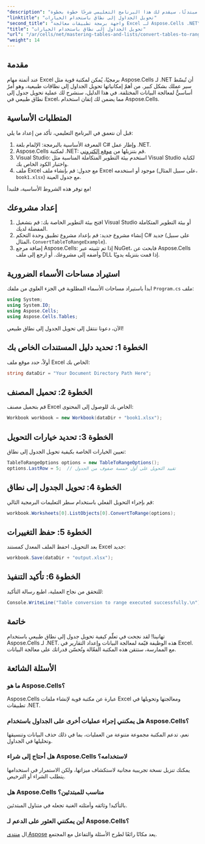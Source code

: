 ```yaml
---
"description": "تعلّم كيفية تحويل الجداول إلى نطاقات طبيعية في إكسل برمجيًا. سواءً كنت مطورًا خبيرًا أو مبتدئًا، سيقدم لك هذا البرنامج التعليمي شرحًا خطوة بخطوة."
"linktitle": "تحويل الجداول إلى نطاق باستخدام الخيارات"
"second_title": "واجهة برمجة تطبيقات معالجة Excel لـ Aspose.Cells .NET"
"title": "تحويل الجداول إلى نطاق باستخدام الخيارات"
"url": "/ar/cells/net/mastering-tables-and-lists/convert-tables-to-range-with-options/"
"weight": 14
---
```


## مقدمة

عند أتمتة مهام Excel برمجيًا، يُمكن لمكتبة قوية مثل Aspose.Cells لـ .NET أن تُبسّط سير عملك بشكل كبير. من أهمّ إمكانياتها تحويل الجداول إلى نطاقات طبيعية، وهو أمرٌ أساسيٌّ لمعالجة البيانات المختلفة. في هذا الدليل، سنشرح لك عملية تحويل جدول إلى نطاق طبيعي في Excel، مما يضمن لك إتقان استخدام Aspose.Cells.

## المتطلبات الأساسية

قبل أن نتعمق في البرنامج التعليمي، تأكد من إعداد ما يلي:

1. المعرفة الأساسية بالبرمجة: الإلمام بلغة C# وإطار عمل .NET.
2. Aspose.Cells لمكتبة .NET: قم بتنزيلها من [موقع إلكتروني](https://releases.aspose.com/cells/net/).
3. Visual Studio: استخدم بيئة التطوير المتكاملة المناسبة مثل Visual Studio لكتابة واختبار الكود الخاص بك.
4. ملف Excel مع جدول: قم بإنشاء ملف Excel موجود أو استخدمه (على سبيل المثال، `book1.xlsx`) مع جدول العينة.

مع توفر هذه الشروط الأساسية، فلنبدأ!

## إعداد مشروعك

1. افتح بيئة التطوير الخاصة بك: قم بتشغيل Visual Studio أو بيئة التطوير المتكاملة المفضلة لديك.
2. إنشاء مشروع جديد: قم بإعداد مشروع تطبيق وحدة التحكم C# جديد (على سبيل المثال، `ConvertTableToRangeExample`).
3. إضافة مرجع Aspose.Cells: إذا تم تثبيته عبر NuGet، فابحث عن Aspose.Cells وأضفه إلى مشروعك. أو ارجع إلى ملف DLL إذا قمت بتنزيله يدويًا.

## استيراد مساحات الأسماء الضرورية

ابدأ باستيراد مساحات الأسماء المطلوبة في الجزء العلوي من ملفك `Program.cs` ملف:

```csharp
using System;
using System.IO;
using Aspose.Cells;
using Aspose.Cells.Tables;
```

الآن، دعونا ننتقل إلى تحويل الجدول إلى نطاق طبيعي!

## الخطوة 1: تحديد دليل المستندات الخاص بك

أولاً، حدد موقع ملف Excel الخاص بك:

```csharp
string dataDir = "Your Document Directory Path Here";
```

## الخطوة 2: تحميل المصنف

قم بتحميل مصنف Excel الخاص بك للوصول إلى المحتوى:

```csharp
Workbook workbook = new Workbook(dataDir + "book1.xlsx");
```

## الخطوة 3: تحديد خيارات التحويل

تعيين الخيارات الخاصة بكيفية تحويل الجدول إلى نطاق:

```csharp
TableToRangeOptions options = new TableToRangeOptions();
options.LastRow = 5;  // تقييد التحويل على أول خمسة صفوف من الجدول
```

## الخطوة 4: تحويل الجدول إلى نطاق

قم بإجراء التحويل الفعلي باستخدام سطر التعليمات البرمجية التالي:

```csharp
workbook.Worksheets[0].ListObjects[0].ConvertToRange(options);
```

## الخطوة 5: حفظ التغييرات

بعد التحويل، احفظ الملف المعدل كمستند Excel جديد:

```csharp
workbook.Save(dataDir + "output.xlsx");
```

## الخطوة 6: تأكيد التنفيذ

للتحقق من نجاح العملية، اطبع رسالة التأكيد:

```csharp
Console.WriteLine("Table conversion to range executed successfully.\n");
```

## خاتمة

تهانينا! لقد نجحت في تعلّم كيفية تحويل جدول إلى نطاق طبيعي باستخدام Aspose.Cells لـ .NET. هذه الوظيفة قيّمة لمعالجة البيانات وإعداد التقارير في Excel. مع الممارسة، ستتقن هذه المكتبة الفعّالة وتُحسّن قدراتك على معالجة البيانات.

## الأسئلة الشائعة

### ما هو Aspose.Cells؟  
Aspose.Cells عبارة عن مكتبة قوية لإنشاء ملفات Excel ومعالجتها وتحويلها في تطبيقات .NET.

### هل يمكنني إجراء عمليات أخرى على الجداول باستخدام Aspose.Cells؟  
نعم، تدعم المكتبة مجموعة متنوعة من العمليات، بما في ذلك حذف البيانات وتنسيقها وتحليلها في الجداول.

### هل أحتاج إلى شراء Aspose.Cells لاستخدامه؟  
يمكنك تنزيل نسخة تجريبية مجانية لاستكشاف ميزاتها، ولكن الاستمرار في استخدامها يتطلب الشراء أو الترخيص.

### هل Aspose.Cells مناسب للمبتدئين؟  
بالتأكيد! وثائقه وأمثلته الغنية تجعله في متناول المبتدئين.

### أين يمكنني العثور على الدعم لـ Aspose.Cells؟  
ال [منتدى Aspose](https://forum.aspose.com/c/cells/9) يعد مكانًا رائعًا لطرح الأسئلة والتفاعل مع المجتمع.